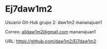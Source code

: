 Ej7daw1m2
=========
Usuario Git-Hub grupo 2:
daw1m2
mananajuan1


Correo:
alldaw1m2@gmail.com
mananajuan1

URL:
https://github.com/daw1m2/Ej7daw1m2
